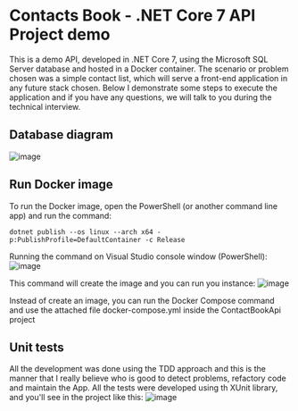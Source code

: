 # Contacts Book - .NET Core 7 API Project demo
This is a demo API, developed in .NET Core 7, using the Microsoft SQL Server database and hosted in a Docker container.
The scenario or problem chosen was a simple contact list, which will serve a front-end application in any future stack chosen.
Below I demonstrate some steps to execute the application and if you have any questions, we will talk to you during the technical interview.


## Database diagram
![image](https://github.com/fernandosgodoy/contactsbook-api-netcore7/assets/1747058/24745975-61d8-4649-a655-13a06fee6912)

## Run Docker image
To run the Docker image, open the PowerShell (or another command line app) and run the command:

`
dotnet publish --os linux --arch x64 -p:PublishProfile=DefaultContainer -c Release
`

Running the command on Visual Studio console window (PowerShell):
![image](https://github.com/fernandosgodoy/contactsbook-api-netcore7/assets/1747058/f9b5f429-e455-4dc7-9789-a421f6634638)

This command will create the image and you can run you instance:
![image](https://github.com/fernandosgodoy/contactsbook-api-netcore7/assets/1747058/30d44572-072f-4413-aae3-9f580467fea4)

Instead of create an image, you can run the Docker Compose command and use the attached file docker-compose.yml inside the ContactBookApi project

## Unit tests
All the development was done using the TDD approach and this is the manner that I really believe who is good to detect problems, refactory code and maintain the App. All the tests were developed using th XUnit library, and you'll see in the project like this:
![image](https://github.com/fernandosgodoy/contactsbook-api-netcore7/assets/1747058/af734a56-680c-45fb-af74-10be01308ad8)


